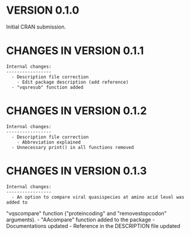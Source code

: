 VERSION 0.1.0
==========================

  Initial CRAN submission.
  

CHANGES IN VERSION 0.1.1
==========================

	Internal changes:
	-----------------
	  - Description file correction
	    · Edit package description (add reference)
	  - "vqsresub" function added

CHANGES IN VERSION 0.1.2
==========================

	Internal changes:
	-----------------
	  - Description file correction
	    · Abbreviation explained
	  - Unnecessary print() in all functions removed
	  
CHANGES IN VERSION 0.1.3
==========================

	Internal changes:
	-----------------
	  - An option to compare viral quasispecies at amino acid level was added to
  "vqscompare" function ("proteincoding" and "removestopcodon" arguments).
	  - "AAcompare" function added to the package
	  - Documentations updated
	  - Reference in the DESCRIPTION file updated
